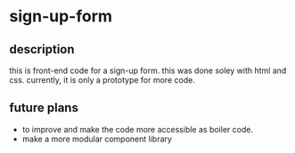 # sign-up-form

## description
this is front-end code for a sign-up form. this was done soley with html and css. currently, it is only a prototype for more code.

## future plans
- to improve and make the code more accessible as boiler code.
- make a more modular component library